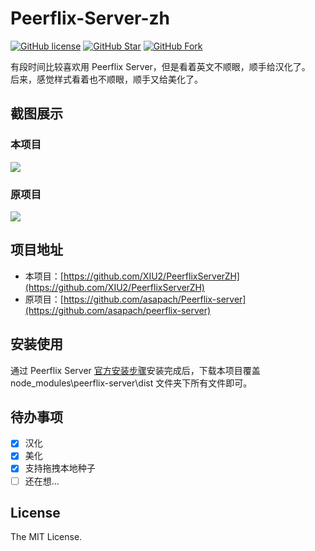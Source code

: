 # Peerflix-Server-zh

[![GitHub license](https://img.shields.io/github/license/XIU2/Peerflix-server-zh.svg?style=flat-square&color=f27b37)](https://github.com/XIU2/Peerflix-server-zh/blob/master/LICENSE)
[![GitHub Star](https://img.shields.io/github/stars/XIU2/Peerflix-server-zh.svg?style=flat-square&label=Star&color=f27b37)](https://github.com/XIU2/Peerflix-server-zh/stargazers)
[![GitHub Fork](https://img.shields.io/github/forks/XIU2/Peerflix-server-zh.svg?style=flat-square&label=Fork&color=f27b37)](https://github.com/XIU2/Peerflix-server-zh/network/members)

有段时间比较喜欢用 Peerflix Server，但是看着英文不顺眼，顺手给汉化了。  
后来，感觉样式看着也不顺眼，顺手又给美化了。

## 截图展示

### 本项目

![](https://i.loli.net/2020/01/11/PQAIjkDs4eySFfm.png)

### 原项目

![](https://i.loli.net/2020/01/11/qc14VoNwKZyHvjh.png)

## 项目地址

 - 本项目：[https://github.com/XIU2/PeerflixServerZH](https://github.com/XIU2/PeerflixServerZH)
 - 原项目：[https://github.com/asapach/Peerflix-server](https://github.com/asapach/peerflix-server)

## 安装使用

通过 Peerflix Server [官方安装步骤](https://github.com/asapach/peerflix-server#usage)安装完成后，下载本项目覆盖 node_modules\peerflix-server\dist 文件夹下所有文件即可。

## 待办事项
- [x] 汉化
- [x] 美化
- [x] 支持拖拽本地种子
- [ ] 还在想...

## License

The MIT License.  
